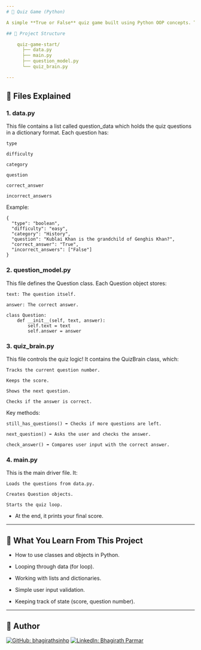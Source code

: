 ```yaml
---
# 🧠 Quiz Game (Python)

A simple **True or False** quiz game built using Python OOP concepts. This project loads a list of trivia questions and checks your answers while keeping track of your score. Great for beginners practicing classes and loops!

## 📂 Project Structure

    quiz-game-start/
      ├── data.py
      ├── main.py
      ├── question_model.py
      └── quiz_brain.py

---
```

## 📝 Files Explained
### 1. data.py

This file contains a list called question_data which holds the quiz questions in a dictionary format.
Each question has:

    type

    difficulty

    category

    question

    correct_answer

    incorrect_answers

Example:

    {
      "type": "boolean",
      "difficulty": "easy",
      "category": "History",
      "question": "Kublai Khan is the grandchild of Genghis Khan?",
      "correct_answer": "True",
      "incorrect_answers": ["False"]
    }

### 2. question_model.py

This file defines the Question class. Each Question object stores:

    text: The question itself.

    answer: The correct answer.

    class Question:
        def __init__(self, text, answer):
            self.text = text
            self.answer = answer

### 3. quiz_brain.py

This file controls the quiz logic! It contains the QuizBrain class, which:

    Tracks the current question number.

    Keeps the score.

    Shows the next question.

    Checks if the answer is correct.

Key methods:

    still_has_questions() ➡️ Checks if more questions are left.

    next_question() ➡️ Asks the user and checks the answer.

    check_answer() ➡️ Compares user input with the correct answer.

### 4. main.py

This is the main driver file. It:

    Loads the questions from data.py.

    Creates Question objects.

    Starts the quiz loop.

- At the end, it prints your final score.

---
## 💪 What You Learn From This Project

- How to use classes and objects in Python.

- Looping through data (for loop).

- Working with lists and dictionaries.

- Simple user input validation.

- Keeping track of state (score, question number).

---

## 👤 Author

[![GitHub: bhagirathsinhp](https://img.shields.io/github/followers/bhagirathsinhp?label=Follow&style=social)](https://github.com/bhagirathsinhp)
[![LinkedIn: Bhagirath Parmar](https://img.shields.io/badge/-Bhagirath%20Parmar-blue?style=flat-square&logo=Linkedin&logoColor=white&link=https://www.linkedin.com/in/bhagirath-parmar-385865269/)](https://www.linkedin.com/in/bhagirath-parmar-385865269/)


